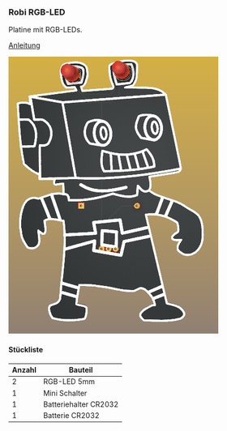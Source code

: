 ### Robi RGB-LED
Platine mit RGB-LEDs.

[Anleitung](https://github.com/frankyhub/Loetkurs/blob/master/L3-Robi-RGB/Robi%20RGB%20Platine%20best%C3%BCcken.pdf)


![image](https://github.com/frankyhub/Loetkurs/blob/master/L3-Robi-RGB/L3-Robi-RGB.png)

#### Stückliste                                            

|Anzahl| Bauteil                           |
|------|-----------------------------------|
|    2 | RGB-LED 5mm                       | 
|    1 | Mini Schalter    	 	             | 
|    1 | Batteriehalter CR2032        	   |
|    1 | Batterie CR2032                   | 
